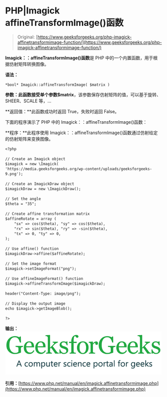 # PHP|Imagick affineTransformImage()函数

> Original: [https://www.geeksforgeeks.org/php-imagick-affinetransformimage-function/](https://www.geeksforgeeks.org/php-imagick-affinetransformimage-function/)

**Imagick：：affineTransformImage()函数**是 PHP 中的一个内置函数，用于根据仿射矩阵转换图像。

**语法：**

```
*bool* Imagick::affineTransformImage( $matrix )

```

**参数：**此函数接受单个参数**$matrix**，该参数保存仿射矩阵的值，可以基于旋转、SHEER、SCALE 等，…

**返回值：**此函数成功时返回 True，失败时返回 False。

下面的程序演示了 PHP 中的 Imagick：：affineTransformImage()函数：

**程序：**此程序使用 Imagick：：affineTransformImage()函数通过仿射给定的仿射矩阵来变换图像。

```
<?php

// Create an Imagick object
$imagick = new \Imagick(
'https://media.geeksforgeeks.org/wp-content/uploads/geeksforgeeks-9.png');

// Create an ImagickDraw object
$imagickDraw = new \ImagickDraw();

// Set the angle
$theta = "35";

// Create affine transformation matrix
$affineRotate = array (
    "sx" => cos($theta), "sy" => cos($theta),
    "rx" => sin($theta), "ry" => -sin($theta),
    "tx" => 0, "ty" => 0,
);

// Use affine() function
$imagickDraw->affine($affineRotate);

// Set the image format
$imagick->setImageFormat("png");

// Use affineImageFormat() function
$imagick->affineTransformImage($imagickDraw);

header("Content-Type: image/png");

// Display the output image
echo $imagick->getImageBlob();

?>
```

**输出：**
![affineTransformImage() function](img/c6e0a168008bc4a43314f9fb895e5c7c.png)

**引用：**[https://www.php.net/manual/en/imagick.affinetransformimage.php](https://www.php.net/manual/en/imagick.affinetransformimage.php)
